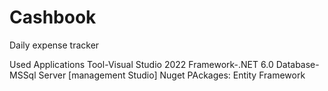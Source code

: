 # Cashbook
 Daily expense tracker

Used Applications
Tool-Visual Studio 2022
Framework-.NET 6.0
Database-MSSql Server [management Studio]
Nuget PAckages: Entity Framework
